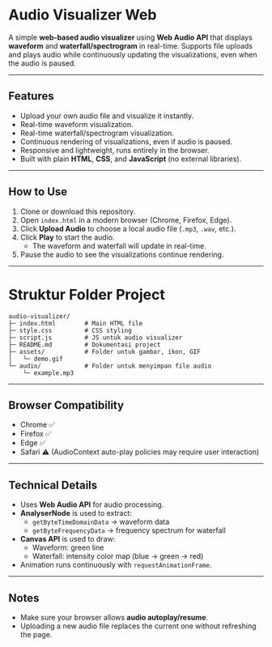 # Audio Visualizer Web

A simple **web-based audio visualizer** using **Web Audio API** that displays **waveform** and **waterfall/spectrogram** in real-time. Supports file uploads and plays audio while continuously updating the visualizations, even when the audio is paused.

---

## Features

- Upload your own audio file and visualize it instantly.
- Real-time waveform visualization.
- Real-time waterfall/spectrogram visualization.
- Continuous rendering of visualizations, even if audio is paused.
- Responsive and lightweight, runs entirely in the browser.
- Built with plain **HTML**, **CSS**, and **JavaScript** (no external libraries).

---
## How to Use

1. Clone or download this repository.
2. Open `index.html` in a modern browser (Chrome, Firefox, Edge).
3. Click **Upload Audio** to choose a local audio file (`.mp3`, `.wav`, etc.).
4. Click **Play** to start the audio.  
   - The waveform and waterfall will update in real-time.
5. Pause the audio to see the visualizations continue rendering.

---

# Struktur Folder Project

```
audio-visualizer/
├─ index.html        # Main HTML file
├─ style.css         # CSS styling
├─ script.js         # JS untuk audio visualizer
├─ README.md         # Dokumentasi project
├─ assets/           # Folder untuk gambar, ikon, GIF
│   └─ demo.gif
└─ audio/            # Folder untuk menyimpan file audio
    └─ example.mp3
```
---
## Browser Compatibility

- Chrome ✅  
- Firefox ✅  
- Edge ✅  
- Safari ⚠️ (AudioContext auto-play policies may require user interaction)

---

## Technical Details

- Uses **Web Audio API** for audio processing.
- **AnalyserNode** is used to extract:
  - `getByteTimeDomainData` → waveform data
  - `getByteFrequencyData` → frequency spectrum for waterfall
- **Canvas API** is used to draw:
  - Waveform: green line
  - Waterfall: intensity color map (blue → green → red)
- Animation runs continuously with `requestAnimationFrame`.

---
## Notes

- Make sure your browser allows **audio autoplay/resume**.
- Uploading a new audio file replaces the current one without refreshing the page.
